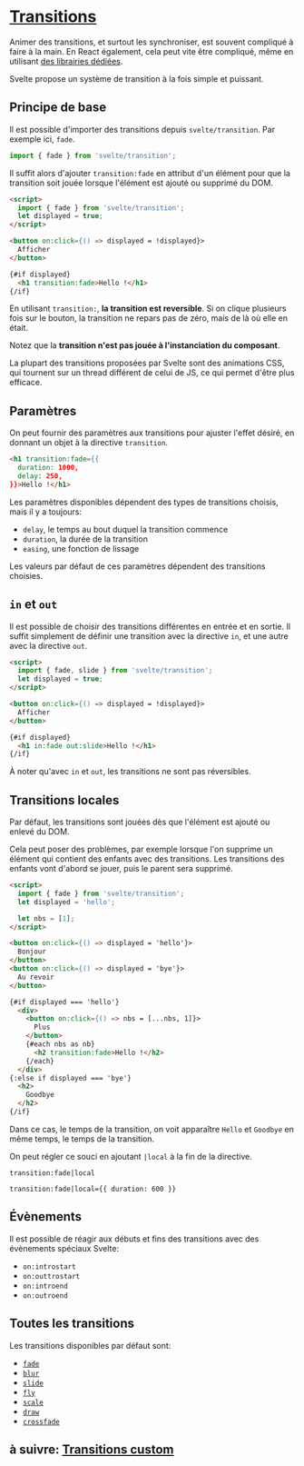 # [Transitions](https://svelte.dev/docs#svelte_transition)

Animer des transitions, et surtout les synchroniser, est souvent compliqué à faire à la main. En React également, cela peut vite être compliqué, même en utilisant [des librairies dédiées](https://reactcommunity.org/react-transition-group/).

Svelte propose un système de transition à la fois simple et puissant.

## Principe de base

Il est possible d'importer des transitions depuis `svelte/transition`. Par exemple ici, `fade`.

```js
import { fade } from 'svelte/transition';
```

Il suffit alors d'ajouter `transition:fade` en attribut d'un élément pour que la transition soit jouée lorsque l'élément est ajouté ou supprimé du DOM.


```html
<script>
  import { fade } from 'svelte/transition';
  let displayed = true;
</script>

<button on:click={() => displayed = !displayed}>
  Afficher
</button>

{#if displayed}
  <h1 transition:fade>Hello !</h1>
{/if}
```

En utilisant `transition:`, **la transition est reversible**. Si on clique plusieurs fois sur le bouton, la transition ne repars pas de zéro, mais de là où elle en était.

Notez que la **transition n'est pas jouée à l'instanciation du composant**.

La plupart des transitions proposées par Svelte sont des animations CSS, qui tournent sur un thread différent de celui de JS, ce qui permet d'être plus efficace.

## Paramètres

On peut fournir des paramètres aux transitions pour ajuster l'effet désiré, en donnant un objet à la directive `transition`.

```html
<h1 transition:fade={{
  duration: 1000,
  delay: 250,
}}>Hello !</h1>
```

Les paramètres disponibles dépendent des types de transitions choisis, mais il y a toujours:
- `delay`, le temps au bout duquel la transition commence
- `duration`, la durée de la transition
- `easing`, une fonction de lissage

Les valeurs par défaut de ces paramètres dépendent des transitions choisies.

## `in` et `out`

Il est possible de choisir des transitions différentes en entrée et en sortie. Il suffit simplement de définir une transition avec la directive `in`, et une autre avec la directive `out`.

```html
<script>
  import { fade, slide } from 'svelte/transition';
  let displayed = true;
</script>

<button on:click={() => displayed = !displayed}>
  Afficher
</button>

{#if displayed}
  <h1 in:fade out:slide>Hello !</h1>
{/if}
```

À noter qu'avec `in` et `out`, les transitions ne sont pas réversibles.

## Transitions locales

Par défaut, les transitions sont jouées dès que l'élément est ajouté ou enlevé du DOM.

Cela peut poser des problèmes, par exemple lorsque l'on supprime un élément qui contient des enfants avec des transitions. Les transitions des enfants vont d'abord se jouer, puis le parent sera supprimé.

```html
<script>
  import { fade } from 'svelte/transition';
  let displayed = 'hello';

  let nbs = [1];
</script>

<button on:click={() => displayed = 'hello'}>
  Bonjour
</button>
<button on:click={() => displayed = 'bye'}>
  Au revoir
</button>

{#if displayed === 'hello'}
  <div>
    <button on:click={() => nbs = [...nbs, 1]}>
      Plus
    </button>
    {#each nbs as nb}
      <h2 transition:fade>Hello !</h2>
    {/each}
  </div>
{:else if displayed === 'bye'}
  <h2>
    Goodbye
  </h2>
{/if}
```

Dans ce cas, le temps de la transition, on voit apparaître `Hello` et `Goodbye` en même temps, le temps de la transition.

On peut régler ce souci en ajoutant `|local` à la fin de la directive.

`transition:fade|local`

`transition:fade|local={{ duration: 600 }}`

## Évènements

Il est possible de réagir aux débuts et fins des transitions avec des évènements spéciaux Svelte:
- `on:introstart`
- `on:outtrostart`
- `on:introend`
- `on:outroend`

## Toutes les transitions

Les transitions disponibles par défaut sont:
- [`fade`](https://svelte.dev/docs#fade)
- [`blur`](https://svelte.dev/docs#blur)
- [`slide`](https://svelte.dev/docs#slide)
- [`fly`](https://svelte.dev/docs#fly)
- [`scale`](https://svelte.dev/docs#scale)
- [`draw`](https://svelte.dev/docs#draw)
- [`crossfade`](https://svelte.dev/docs#crossfade)

## à suivre: [Transitions custom](./5-2_custom.md)
